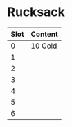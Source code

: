 # Rucksack

| Slot | Content                             |
|------|-------------------------------------|
| 0    | 10 Gold                             |
| 1    |                                     |
| 2    |                                     |
| 3    |                                     |
| 4    |                                     |
| 5    |                                     |
| 6    |                                     |
